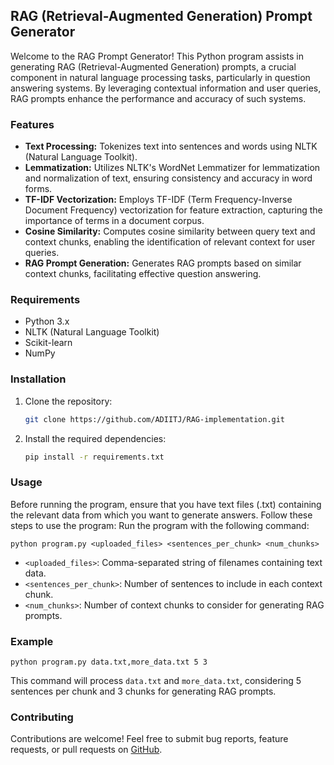 ## RAG (Retrieval-Augmented Generation) Prompt Generator

Welcome to the RAG Prompt Generator! This Python program assists in generating RAG (Retrieval-Augmented Generation) prompts, a crucial component in natural language processing tasks, particularly in question answering systems. By leveraging contextual information and user queries, RAG prompts enhance the performance and accuracy of such systems.

### Features

- **Text Processing:** Tokenizes text into sentences and words using NLTK (Natural Language Toolkit).
- **Lemmatization:** Utilizes NLTK's WordNet Lemmatizer for lemmatization and normalization of text, ensuring consistency and accuracy in word forms.
- **TF-IDF Vectorization:** Employs TF-IDF (Term Frequency-Inverse Document Frequency) vectorization for feature extraction, capturing the importance of terms in a document corpus.
- **Cosine Similarity:** Computes cosine similarity between query text and context chunks, enabling the identification of relevant context for user queries.
- **RAG Prompt Generation:** Generates RAG prompts based on similar context chunks, facilitating effective question answering.

### Requirements

- Python 3.x
- NLTK (Natural Language Toolkit)
- Scikit-learn
- NumPy

### Installation

1. Clone the repository:
   ```bash
   git clone https://github.com/ADIITJ/RAG-implementation.git


2. Install the required dependencies:
   ```bash
   pip install -r requirements.txt
   ```

### Usage

Before running the program, ensure that you have text files (.txt) containing the relevant data from which you want to generate answers. Follow these steps to use the program:
Run the program with the following command:

```
python program.py <uploaded_files> <sentences_per_chunk> <num_chunks>
```

- `<uploaded_files>`: Comma-separated string of filenames containing text data.
- `<sentences_per_chunk>`: Number of sentences to include in each context chunk.
- `<num_chunks>`: Number of context chunks to consider for generating RAG prompts.

### Example

```
python program.py data.txt,more_data.txt 5 3
```

This command will process `data.txt` and `more_data.txt`, considering 5 sentences per chunk and 3 chunks for generating RAG prompts.

### Contributing

Contributions are welcome! Feel free to submit bug reports, feature requests, or pull requests on [GitHub](https://github.com/ADIITJ/RAG-implementation).
